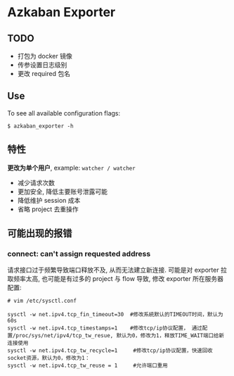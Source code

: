 # Azkaban Exporter

## TODO

- 打包为 docker 镜像
- 传参设置日志级别
- 更改 required 包名

## Use

To see all available configuration flags:

```shell
$ azkaban_exporter -h
```

## 特性

**更改为单个用户**, example: `watcher / watcher`

- 减少请求次数
- 更加安全, 降低主要账号泄露可能
- 降低维护 session 成本
- 省略 project 去重操作

## 可能出现的报错

### connect: can't assign requested address

请求接口过于频繁导致端口释放不及, 从而无法建立新连接. 可能是对 exporter 拉取频率太高, 也可能是有过多的 project 与 flow 导致, 修改 exporter 所在服务器配置:

```shell
# vim /etc/sysctl.conf

sysctl -w net.ipv4.tcp_fin_timeout=30  #修改系統默认的TIMEOUT时间，默认为60s 
sysctl -w net.ipv4.tcp_timestamps=1    #修改tcp/ip协议配置， 通过配置/proc/sys/net/ipv4/tcp_tw_resue, 默认为0，修改为1，释放TIME_WAIT端口给新连接使用
sysctl -w net.ipv4.tcp_tw_recycle=1     #修改tcp/ip协议配置，快速回收socket资源，默认为0，修改为1：
sysctl -w net.ipv4.tcp_tw_reuse = 1     #允许端口重用
```
